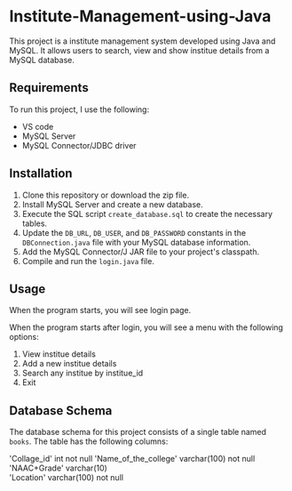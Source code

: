 # Institute-Management-using-Java

This project is a institute management system developed using Java and MySQL. It allows users to search, view  and show institue details from a MySQL database.

## Requirements

To run this project, I use the following:

- VS code
- MySQL Server
- MySQL Connector/JDBC driver

## Installation

1. Clone this repository or download the zip file.
2. Install MySQL Server and create a new database.
3. Execute the SQL script `create_database.sql` to create the necessary tables.
4. Update the `DB_URL`, `DB_USER`, and `DB_PASSWORD` constants in the `DBConnection.java` file with your MySQL database information.
5. Add the MySQL Connector/J JAR file to your project's classpath.
6. Compile and run the `login.java` file.

## Usage

When the program starts, you will see login page. 

When the program starts after login, you will see a menu with the following options:
1. View institue details
2. Add a new institue details
3. Search any institue by institue_id
5. Exit



## Database Schema

The database schema for this project consists of a single table named `books`. The table has the following columns:

'Collage_id' int not null
'Name_of_the_college'  varchar(100) not null
'NAAC+Grade' varchar(10)  
'Location'  varchar(100) not null     
